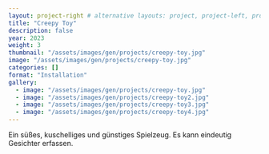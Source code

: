 ```yaml
---
layout: project-right # alternative layouts: project, project-left, project-right, project-top
title: "Creepy Toy"
description: false
year: 2023
weight: 3
thumbnail: "/assets/images/gen/projects/creepy-toy.jpg"
image: "/assets/images/gen/projects/creepy-toy.jpg"
categories: []
format: "Installation"
gallery:
  - image: "/assets/images/gen/projects/creepy-toy.jpg"
  - image: "/assets/images/gen/projects/creepy-toy2.jpg"
  - image: "/assets/images/gen/projects/creepy-toy3.jpg"
  - image: "/assets/images/gen/projects/creepy-toy4.jpg"
---
```


 Ein süßes, kuschelliges und günstiges Spielzeug. Es kann eindeutig Gesichter erfassen.
